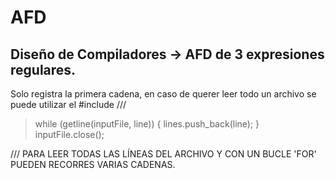 <h1> AFD </h1>

## Diseño de Compiladores -> AFD de 3 expresiones regulares.
  Solo registra la primera cadena, en caso de querer leer todo un archivo se puede utilizar el #include <vector>
///
>   while (getline(inputFile, line)) {
> lines.push_back(line);
> }
> inputFile.close();

/// PARA LEER TODAS LAS LÍNEAS DEL ARCHIVO Y CON UN BUCLE 'FOR' PUEDEN RECORRES VARIAS CADENAS.
